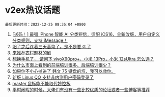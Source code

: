 # v2ex热议话题

`最后更新时间：2022-12-25 08:36:04 +0800`

1. [[送码！] 最强 iPhone 智能 AI 分类短信，适配 iOS16，全新改版，用户自定义分类规则，支持 iMessage！](https://www.v2ex.com/t/904407)
1. [阳了之后连着三天高烧了，是不是要 G 了](https://www.v2ex.com/t/904439)
1. [来推荐农村题材的剧](https://www.v2ex.com/t/904458)
1. [想换手机了， 请问下 vivoX90pro+，小米 13Pro，小米 12sUltra 怎么选？](https://www.v2ex.com/t/904423)
1. [为什么市面上看到的前端培训很多、后端培训很少？](https://www.v2ex.com/t/904415)
1. [如果你不小心掉进了 韩文 75 键盘的坑，我可以救你。](https://www.v2ex.com/t/904413)
1. [新版 Linux QQ 支持非内测用户密码登录了](https://www.v2ex.com/t/904432)
1. [master 鼠标能不能取代妙控板](https://www.v2ex.com/t/904499)
1. [平时闲暇的时候，大佬们有没有一些比较优质的论坛或者一些博客等推荐](https://www.v2ex.com/t/904418)

